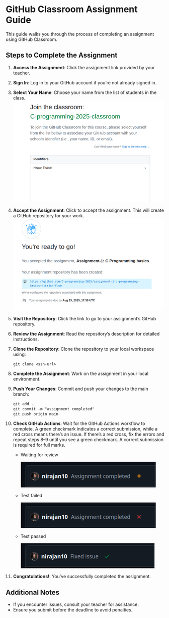 # GitHub Classroom Assignment Guide

This guide walks you through the process of completing an assignment using GitHub Classroom.

## Steps to Complete the Assignment

1. **Access the Assignment**: Click the assignment link provided by your teacher.
2. **Sign In**: Log in to your GitHub account if you’re not already signed in.
3. **Select Your Name**: Choose your name from the list of students in the class.  
   ![List of student](https://github.com/nirajan10/C-notes/blob/main/images/student-list.png?raw=true)
4. **Accept the Assignment**: Click to accept the assignment. This will create a GitHub repository for your work.  
   ![Assignment link](https://github.com/nirajan10/C-notes/blob/main/images/assignment-link.png?raw=true)
5. **Visit the Repository**: Click the link to go to your assignment’s GitHub repository.
6. **Review the Assignment**: Read the repository’s description for detailed instructions.
7. **Clone the Repository**: Clone the repository to your local workspace using:  

   ```
   git clone <ssh-url>
   ```

8. **Complete the Assignment**: Work on the assignment in your local environment.
9. **Push Your Changes**: Commit and push your changes to the main branch:  

   ```
   git add .
   git commit -m "assignment completed"
   git push origin main
   ```

10. **Check GitHub Actions**: Wait for the GitHub Actions workflow to complete. A green checkmark indicates a correct submission, while a red cross means there’s an issue. If there’s a red cross, fix the errors and repeat steps 8–9 until you see a green checkmark. A correct submission is required for full marks.  
      - Waiting for review

         ![wait](https://github.com/nirajan10/C-notes/blob/main/images/github_action_waiting.png?raw=true)
      - Test failed

         ![fail](https://github.com/nirajan10/C-notes/blob/main/images/github_action_fail.png?raw=true)
      - Test passed

         ![pass](https://github.com/nirajan10/C-notes/blob/main/images/github_action_pass.png?raw=true)
11. **Congratulations!**: You’ve successfully completed the assignment.

## Additional Notes

- If you encounter issues, consult your teacher for assistance.
- Ensure you submit before the deadline to avoid penalties.
